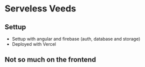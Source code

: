 # Serveless Veeds

## Settup
- Settup with angular and firebase (auth, database and storage)
- Deployed with Vercel

## Not so much on the frontend
